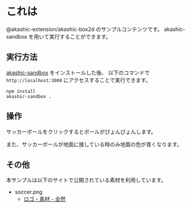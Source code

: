 # これは
@akashic-extension/akashic-box2d のサンプルコンテンツです。
akashic-sandbox を用いて実行することができます。

## 実行方法
[akashic-sandbox](https://github.com/akashic-games/akashic-sandbox) をインストールした後、
以下のコマンドで `http://localhost:3000` にアクセスすることで実行できます。

```
npm install
akashic-sandbox .
```

## 操作
サッカーボールをクリックするとボールがぴょんぴょんします。

また、サッカーボールが地面に接している時のみ地面の色が青くなります。

## その他

本サンプルは以下のサイトで公開されている素材を利用しています。
* soccer.png
  * [ロゴ・素材 - 全然](http://www37.atpages.jp/uurevzab/logo.php)
